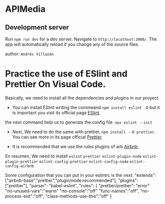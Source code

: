 # APIMedia

## Development server

Run `npm run dev` for a dev server. Navigate to `http://localhost:3000/`. The app will automatically reload if you change any of the source files.

author: `Andrés Villazón`

# Practice the use of ESlint and Prettier On Visual Code.

Basically, we need to install all the dependencies and plugins in our proyect.

- You can install ESlint writing the commeand `npm install eslint -D` but it is important you visit its official page [ESlint](https://eslint.org).

the next command help us to generate the config file.
`npx eslint --init`

- Next, We need to do the same with prettier, `npm install --D prettier`. You can see more in its page official [Prettier](https://prettier.io).

* It is recommended that we use the rules plugins of arb [Airbnb](https://www.npmjs.com/package/eslint-config-airbnb).

En resumen, We need to install
`eslint`
`prettier`
`eslint-plugin-node`
`eslint-plugin-prettier`
`eslint-config-prettier`
`eslint-config-node`
`eslint-config-airbnb`

Some configuration that you can put in your eslintrc is the next:
"extends": ["airbnb-base","prettier","plugin/node:recommended"],
"plugins": ["prettier"],
"parser": "babel-eslint",
"rules": {
"prettier/prettier": "error"
"no-unused-vars":"warm"
"no-console":"off"
"func-names":"off",
"no-process-exit":"off",
"class-methods-use-this":"off"
}
